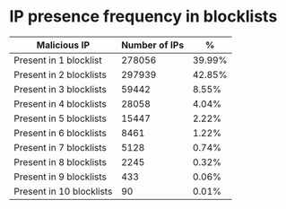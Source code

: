 # IP presence frequency in blocklists
| Malicious IP | Number of IPs | % |
|----|----|----|
| Present in 1 blocklist | 278056 | 39.99% |
| Present in 2 blocklists | 297939 | 42.85% |
| Present in 3 blocklists | 59442 | 8.55% |
| Present in 4 blocklists | 28058 | 4.04% |
| Present in 5 blocklists | 15447 | 2.22% |
| Present in 6 blocklists | 8461 | 1.22% |
| Present in 7 blocklists | 5128 | 0.74% |
| Present in 8 blocklists | 2245 | 0.32% |
| Present in 9 blocklists | 433 | 0.06% |
| Present in 10 blocklists | 90 | 0.01% |
